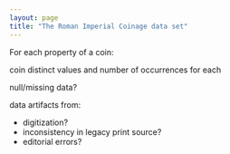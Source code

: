 ```yaml
---
layout: page
title: "The Roman Imperial Coinage data set"
---
```


For each property of a coin:

coin distinct values and number of occurrences for each

null/missing data?

data artifacts from:

- digitization?
- inconsistency in legacy print source?
- editorial errors?
